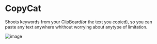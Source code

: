 # CopyCat

Shoots keywords from your ClipBoard(or the text you copied), so you can paste any text anywhere whithout worrying about anytype of limitation.

![image](https://user-images.githubusercontent.com/42895491/195417379-abe37fea-1ddc-40ca-934e-7361ff16d256.png)
